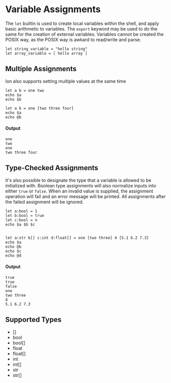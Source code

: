 # Variable Assignments

The `let` builtin is used to create local variables within the shell, and apply basic arithmetic
to variables. The `export` keyword may be used to do the same for the creation of external
variables. Variables cannot be created the POSIX way, as the POSIX way is awkard to read/write
and parse.

```ion
let string_variable = "hello string"
let array_variable = [ hello array ]
```

## Multiple Assignments

Ion also supports setting multiple values at the same time

```ion
let a b = one two
echo $a
echo $b

let a b = one [two three four]
echo $a
echo @b
```

#### Output

```
one
two
one
two three four
```

## Type-Checked Assignments

It's also possible to designate the type that a variable is allowed to be initialized with.
Boolean type assignments will also normalize inputs into either `true` or `false`. When an
invalid value is supplied, the assignment operation will fail and an error message will be
printed. All assignments after the failed assignment will be ignored.

```ion
let a:bool = 1
let b:bool = true
let c:bool = n
echo $a $b $c


let a:str b[] c:int d:float[] = one [two three] 4 [5.1 6.2 7.3]
echo $a
echo @b
echo $c
echo @d
```

#### Output

```
true
true
false
one
two three
4
5.1 6.2 7.3
```

## Supported Types

- []
- bool
- bool[]
- float
- float[]
- int
- int[]
- str
- str[]
